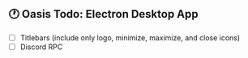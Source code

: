 ## 🕐 Oasis Todo: Electron Desktop App

- [ ] Titlebars (include only logo, minimize, maximize, and close icons)
- [ ] Discord RPC

